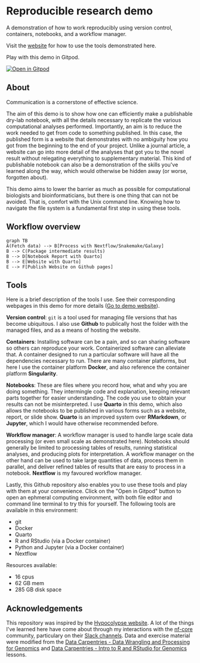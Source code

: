 # Reproducible research demo

A demonstration of how to work reproducibly using version control, containers, notebooks, and a workflow manager.

Visit the [website](https://mahesh-panchal.github.io/reproducible-research/) for how to use the tools demonstrated here.

Play with this demo in Gitpod.

[![Open in Gitpod](https://gitpod.io/button/open-in-gitpod.svg)](https://gitpod.io/#https://github.com/mahesh-panchal/reproducible-research)

## About

Communication is a cornerstone of effective science.

The aim of this demo is to show how one can efficiently make a publishable dry-lab notebook, with all the details
necessary to replicate the various computational analyses performed. Importantly, an aim is to reduce the work 
needed to get from code to something published. In this case, the published form is a website that demonstrates
with no ambiguity how you got from the beginning to the end of your project. Unlike a journal article, a website
can go into more detail of the analyses that got you to the novel result without relegating everything to
supplementary material. This kind of publishable notebook can also be a demonstration of the skills you've 
learned along the way, which would otherwise be hidden away (or worse, forgotten about).

This demo aims to lower the barrier as much as possible for computational biologists and bioinformaticians, 
but there is one thing that can not be avoided. That is, comfort with the Unix command line. Knowing how to 
navigate the file system is a fundamental first step in using these tools. 

## Workflow overview

```mermaid
graph TB
A(Fetch data) --> B[Process with Nextflow/Snakemake/Galaxy]
B --> C(Package intermediate results)
B --> D[Notebook Report with Quarto]
B --> E[Website with Quarto]
E --> F[Publish Website on Github pages]
```

## Tools

Here is a brief description of the tools I use. See their corresponding webpages in this demo for more details 
([Go to demo website](https://mahesh-panchal.github.io/reproducible-research/)). 

**Version control**: `git` is a tool used for managing file versions that has become ubiquitous. I also use **Github**
to publically host the folder with the managed files, and as a means of hosting the website. 

**Containers**: Installing software can be a pain, and so can sharing software so others can reproduce your work. 
Containerized software can alleviate that. A container designed to run a particular software will have all 
the dependencies necessary to run. There are many container platforms, but here I use the container platform 
**Docker**, and also reference the container platform **Singularity**.

**Notebooks**: These are files where you record how, what and why you are doing something. They intermingle
code and explanation, keeping relevant parts together for easier understanding. The code you use to 
obtain your results can not be misinterpreted. I use **Quarto** in this demo, which also allows the notebooks
to be published in various forms such as a website, report, or slide show. **Quarto** is an improved 
system over **RMarkdown**, or **Jupyter**, which I would have otherwise recommended before.

**Workflow manager**: A workflow manager is used to handle large scale data processing (or even small scale
as demonstrated here). Notebooks should generally be limited to processing tables of results, running statistical 
analyses, and producing plots for interpretation. A workflow manager on the other hand can be used to take 
large quantities of data, process them in parallel, and deliver refined tables of results that are easy to 
process in a notebook. **Nextflow** is my favoured workflow manager.

Lastly, this Github repository also enables you to use these tools and play with them at your convenience.
Click on the "Open in Gitpod" button to open an ephmeral computing environment, with both file editor and 
command line terminal to try this for yourself. The following tools are available in this environment:

- git
- Docker
- Quarto
- R and RStudio (via a Docker container)
- Python and Jupyter (via a Docker container)
- Nextflow

Resources available:
- 16 cpus
- 62 GB mem
- 285 GB disk space

## Acknowledgements

This repository was inspired by the [Hypocolypse website](https://hypocolypse.github.io/).
A lot of the things I've learned here have come about through my interactions with the 
[nf-core](https://nf-co.re/) community, particulary on their [Slack channels](https://nf-co.re/join/slack).
Data and exercise material were modified from the 
[Data Carpentries - Data Wrangling and Processing for Genomics](https://datacarpentry.org/wrangling-genomics/) and 
[Data Carpentries - Intro to R and RStudio for Genomics](https://datacarpentry.org/genomics-r-intro/) lessons.
